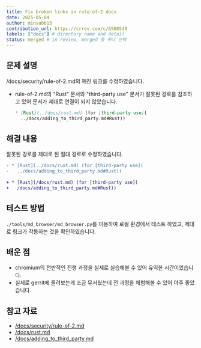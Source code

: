 ```yaml
---
title: Fix broken links in rule-of-2 docs
date: 2025-05-04
author: minsubb13
contribution_url: https://crrev.com/c/6508549
labels: ["docs"] # directory name and detail
status: merged # in review, merged 중 하나 선택
---
```


## 문제 설명

/docs/security/rule-of-2.md의 깨진 링크를 수정하였습니다.

- rule-of-2.md의 "Rust" 문서와 "third-party use" 문서가 잘못된 경로를 참조하고 있어 문서가 제대로 연결이 되지 않았습니다.

    ```markdown
    * [Rust](../docs/rust.md) (for [third-party use](
      ../docs/adding_to_third_party.md#Rust))
    ```


## 해결 내용

잘못된 경로를 제대로 된 절대 경로로 수정하였습니다.

```diff
- * [Rust](../docs/rust.md) (for [third-party use](
-   ../docs/adding_to_third_party.md#Rust))
  
+ * [Rust](/docs/rust.md) (for [third-party use](
+   /docs/adding_to_third_party.md#Rust))
```

## 테스트 방법

`./tools/md_browser/md_browser.py`를 이용하여 로컬 환경에서 테스트 하였고, 제대로 링크가 작동하는 것을 확인하였습니다.

## 배운 점

- chromium의 전반적인 진행 과정을 실제로 실습해볼 수 있어 유익한 시간이었습니다.
- 실제로 gerrit에 올려보는게 조금 무서웠는데 전 과정을 체험해볼 수 있어 아주 좋았습니다.

## 참고 자료

- [/docs/security/rule-of-2.md](https://source.chromium.org/chromium/chromium/src/+/main:docs/security/rule-of-2.md)
- [/docs/rust.md](https://source.chromium.org/chromium/chromium/src/+/main:docs/rust.md)
- [/docs/adding_to_third_party.md](https://source.chromium.org/chromium/chromium/src/+/main:docs/adding_to_third_party.md)
